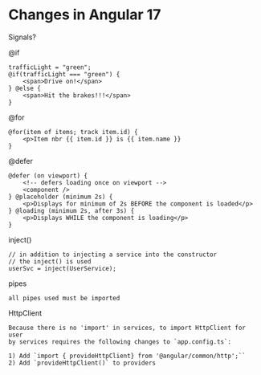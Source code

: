 # Changes in Angular 17

Signals?

@if

    trafficLight = "green";
    @if(trafficLight === "green") {
        <span>Drive on!</span>
    } @else {
        <span>Hit the brakes!!!</span>
    }

@for

    @for(item of items; track item.id) {
        <p>Item nbr {{ item.id }} is {{ item.name }}
    }

@defer

    @defer (on viewport) {
        <!-- defers loading once on viewport -->
        <component />
    } @placeholder (minimum 2s) {
        <p>Displays for minimum of 2s BEFORE the component is loaded</p>
    } @loading (minimum 2s, after 3s) {
        <p>Displays WHILE the component is loading</p>
    }

inject()

    // in addition to injecting a service into the constructor
    // the inject() is used
    userSvc = inject(UserService);

pipes

    all pipes used must be imported

HttpClient

    Because there is no 'import' in services, to import HttpClient for user
    by services requires the following changes to `app.config.ts`:

    1) Add `import { provideHttpClient} from '@angular/common/http';``
    2) Add `provideHttpClient()` to providers